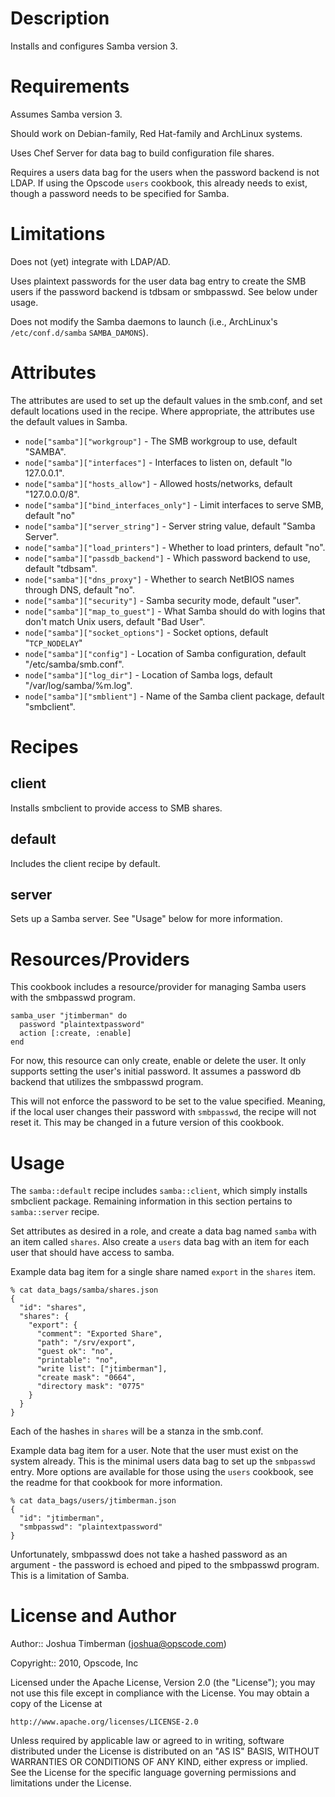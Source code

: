 Description
===========

Installs and configures Samba version 3.

Requirements
============

Assumes Samba version 3.

Should work on Debian-family, Red Hat-family and ArchLinux systems.

Uses Chef Server for data bag to build configuration file shares.

Requires a users data bag for the users when the password backend is not LDAP. If using the Opscode `users` cookbook, this already needs to exist, though a password needs to be specified for Samba.

Limitations
===========

Does not (yet) integrate with LDAP/AD.

Uses plaintext passwords for the user data bag entry to create the SMB users if the password backend is tdbsam or smbpasswd. See below under usage.

Does not modify the Samba daemons to launch (i.e., ArchLinux's `/etc/conf.d/samba` `SAMBA_DAMONS`).

Attributes
==========

The attributes are used to set up the default values in the smb.conf, and set default locations used in the recipe. Where appropriate, the attributes use the default values in Samba.

* `node["samba"]["workgroup"]` - The SMB workgroup to use, default "SAMBA".
* `node["samba"]["interfaces"]` - Interfaces to listen on, default "lo 127.0.0.1".
* `node["samba"]["hosts_allow"]` - Allowed hosts/networks, default "127.0.0.0/8".
* `node["samba"]["bind_interfaces_only"]` - Limit interfaces to serve SMB, default "no"
* `node["samba"]["server_string"]` - Server string value, default "Samba Server".
* `node["samba"]["load_printers"]` - Whether to load printers, default "no".
* `node["samba"]["passdb_backend"]` - Which password backend to use, default "tdbsam".
* `node["samba"]["dns_proxy"]` - Whether to search NetBIOS names through DNS, default "no".
* `node["samba"]["security"]` - Samba security mode, default "user".
* `node["samba"]["map_to_guest"]` - What Samba should do with logins that don't match Unix users, default "Bad User".
* `node["samba"]["socket_options"]` - Socket options, default "`TCP_NODELAY`"
* `node["samba"]["config"]` - Location of Samba configuration, default "/etc/samba/smb.conf".
* `node["samba"]["log_dir"]` - Location of Samba logs, default "/var/log/samba/%m.log".
* `node["samba"]["smblient"]` - Name of the Samba client package, default "smbclient".

Recipes
=======

client
------

Installs smbclient to provide access to SMB shares.

default
-------

Includes the client recipe by default.

server
------

Sets up a Samba server. See "Usage" below for more information.

Resources/Providers
===================

This cookbook includes a resource/provider for managing Samba users with the smbpasswd program.

    samba_user "jtimberman" do
      password "plaintextpassword"
      action [:create, :enable]
    end

For now, this resource can only create, enable or delete the user. It only supports setting the user's initial password. It assumes a password db backend that utilizes the smbpasswd program.

This will not enforce the password to be set to the value specified. Meaning, if the local user changes their password with `smbpasswd`, the recipe will not reset it. This may be changed in a future version of this cookbook.

Usage
=====

The `samba::default` recipe includes `samba::client`, which simply installs smbclient package. Remaining information in this section pertains to `samba::server` recipe.

Set attributes as desired in a role, and create a data bag named `samba` with an item called `shares`. Also create a `users` data bag with an item for each user that should have access to samba.

Example data bag item for a single share named `export` in the `shares` item.

    % cat data_bags/samba/shares.json
    {
      "id": "shares",
      "shares": {
        "export": {
          "comment": "Exported Share",
          "path": "/srv/export",
          "guest ok": "no",
          "printable": "no",
          "write list": ["jtimberman"],
          "create mask": "0664",
          "directory mask": "0775"
        }
      }
    }

Each of the hashes in `shares` will be a stanza in the smb.conf.

Example data bag item for a user. Note that the user must exist on the system already. This is the minimal users data bag to set up the `smbpasswd` entry. More options are available for those using the `users` cookbook, see the readme for that cookbook for more information.

    % cat data_bags/users/jtimberman.json
    {
      "id": "jtimberman",
      "smbpasswd": "plaintextpassword"
    }

Unfortunately, smbpasswd does not take a hashed password as an argument - the password is echoed and piped to the smbpasswd program. This is a limitation of Samba.

License and Author
==================

Author:: Joshua Timberman (<joshua@opscode.com>)

Copyright:: 2010, Opscode, Inc

Licensed under the Apache License, Version 2.0 (the "License");
you may not use this file except in compliance with the License.
You may obtain a copy of the License at

    http://www.apache.org/licenses/LICENSE-2.0

Unless required by applicable law or agreed to in writing, software
distributed under the License is distributed on an "AS IS" BASIS,
WITHOUT WARRANTIES OR CONDITIONS OF ANY KIND, either express or implied.
See the License for the specific language governing permissions and
limitations under the License.
